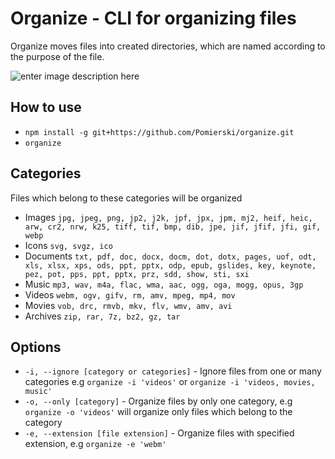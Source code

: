 # Organize - CLI for organizing files

Organize moves files into created directories, which are named according to the purpose of the file.  

![enter image description here](https://i.imgur.com/K4ZSKAy.gif)

## How to use
- `npm install -g git+https://github.com/Pomierski/organize.git`
- `organize`

## Categories
 Files which belong to these categories will be organized
- Images `jpg, jpeg, png, jp2, j2k, jpf, jpx, jpm, mj2, heif, heic, arw, cr2, nrw, k25, tiff, tif, bmp, dib, jpe, jif, jfif, jfi, gif, webp`
- Icons `svg, svgz, ico`
- Documents `txt, pdf, doc, docx, docm, dot, dotx, pages, uof, odt, xls, xlsx, xps, ods, ppt, pptx, odp, epub, gslides, key, keynote, pez, pot, pps, ppt, pptx, prz, sdd, show, sti, sxi`
- Music `mp3, wav, m4a, flac, wma, aac, ogg, oga, mogg, opus, 3gp`
- Videos `webm, ogv, gifv, rm, amv, mpeg, mp4, mov`
- Movies `vob, drc, rmvb, mkv, flv, wmv, amv, avi`
- Archives `zip, rar, 7z, bz2, gz, tar`

## Options

- `-i, --ignore [category or categories]` - Ignore files from one or many categories e.g `organize -i 'videos'` or `organize -i 'videos, movies, music'`
- `-o, --only [category]` - Organize files by only one category, e.g `organize -o 'videos'` will organize only files which belong to the category
- `-e, --extension [file extension]` - Organize files with specified extension, e.g `organize -e 'webm'`